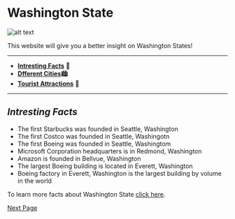 # Washington State

![alt text](https://upload.wikimedia.org/wikipedia/commons/thumb/5/54/Flag_of_Washington.svg/255px-Flag_of_Washington.svg.png)

This website will give you a better insight on Washington States!

---

- [**Intresting Facts**](https://malazadi.github.io/Washington-State/)  🤔
- [**Dfferent Cities**](https://malazadi.github.io/Washington-State/cities)🏙️
- [**Tourist Attractions**]() 📸

---

## _Intresting Facts_

- The first Starbucks was founded in Seattle, Washington 
- The first Costco was founded in Seattle, Washingotn
- The first Boeing was founded in Seattle, Washingtom
- Microsoft Corporation headquarters is in Redmond, Washington
- Amazon is founded in Bellvue, Washington
- The largest Boeing building is located in Everett, Washington
- Boeing factory in Everett, Washington is the largest building by volume in the world 

To learn more facts about Washington State [click here](https://discord.com/channels/@me/836398451532759090/894050006238122004). 

[Next Page](https://malazadi.github.io/Washington-State/cities) 





